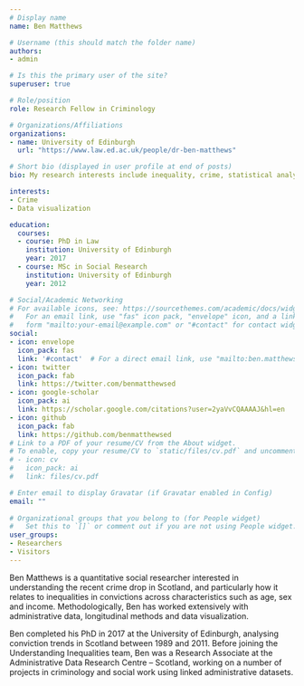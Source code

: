 ```yaml
---
# Display name
name: Ben Matthews

# Username (this should match the folder name)
authors:
- admin

# Is this the primary user of the site?
superuser: true

# Role/position
role: Research Fellow in Criminology

# Organizations/Affiliations
organizations:
- name: University of Edinburgh
  url: "https://www.law.ed.ac.uk/people/dr-ben-matthews"

# Short bio (displayed in user profile at end of posts)
bio: My research interests include inequality, crime, statistical analysis, data visualization.

interests:
- Crime
- Data visualization

education:
  courses:
  - course: PhD in Law
    institution: University of Edinburgh
    year: 2017
  - course: MSc in Social Research
    institution: University of Edinburgh
    year: 2012

# Social/Academic Networking
# For available icons, see: https://sourcethemes.com/academic/docs/widgets/#icons
#   For an email link, use "fas" icon pack, "envelope" icon, and a link in the
#   form "mailto:your-email@example.com" or "#contact" for contact widget.
social:
- icon: envelope
  icon_pack: fas
  link: '#contact'  # For a direct email link, use "mailto:ben.matthews@ed.ac.uk".
- icon: twitter
  icon_pack: fab
  link: https://twitter.com/benmatthewsed
- icon: google-scholar
  icon_pack: ai
  link: https://scholar.google.com/citations?user=2yaVvCQAAAAJ&hl=en
- icon: github
  icon_pack: fab
  link: https://github.com/benmatthewsed
# Link to a PDF of your resume/CV from the About widget.
# To enable, copy your resume/CV to `static/files/cv.pdf` and uncomment the lines below.  
# - icon: cv
#   icon_pack: ai
#   link: files/cv.pdf

# Enter email to display Gravatar (if Gravatar enabled in Config)
email: ""
  
# Organizational groups that you belong to (for People widget)
#   Set this to `[]` or comment out if you are not using People widget.  
user_groups:
- Researchers
- Visitors
---
```


Ben Matthews is a quantitative social researcher interested in understanding the recent crime drop in Scotland, and particularly how it relates to inequalities in convictions across characteristics such as age, sex and income. Methodologically, Ben has worked extensively with administrative data, longitudinal methods and data visualization.

Ben completed his PhD in 2017 at the University of Edinburgh, analysing conviction trends in Scotland between 1989 and 2011. Before joining the Understanding Inequalities team, Ben was a Research Associate at the Administrative Data Research Centre – Scotland, working on a number of projects in criminology and social work using linked administrative datasets.
